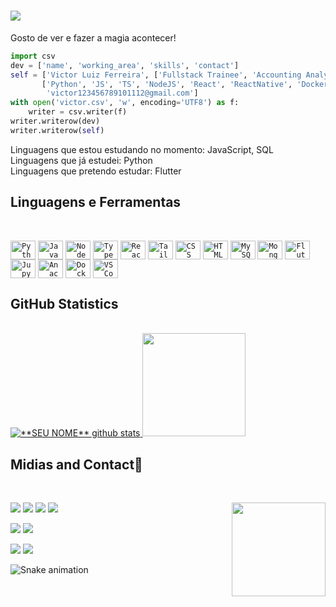 <h1 align="left">
  <img src="https://readme-typing-svg.herokuapp.com?font=Fira+Code&weight=500&size=20&duration=4500&pause=100&color=F7873A&center=true&vCenter=true&width=440&lines=Olá,+que+bom+te+ver+por+aqui!+%F0%9F%91%8B;Bem+vindo+ao+meu+GitHub+💻">
</h1>





Gosto de ver e fazer a magia acontecer!

```python
import csv 
dev = ['name', 'working_area', 'skills', 'contact']
self = ['Victor Luiz Ferreira', ['Fullstack Trainee', 'Accounting Analyst'],
       ['Python', 'JS', 'TS', 'NodeJS', 'React', 'ReactNative', 'Docker', 'MongoDB', '...'],
        'victor123456789101112@gmail.com']
with open('victor.csv', 'w', encoding='UTF8') as f:
    writer = csv.writer(f)
writer.writerow(dev)
writer.writerow(self)
```

Linguagens que estou estudando no momento: JavaScript, SQL
<br>
Linguagens que já estudei: Python
<br>
Linguagens que pretendo estudar: Flutter
<br>

<h2 align="left" style="font-weight: bold">Linguagens e Ferramentas</h2>

<br>

<code><img align="center" alt="Python" height="30" width="40" src="https://cdn.jsdelivr.net/gh/devicons/devicon/icons/python/python-original.svg"/></code>
<code><img align="center" alt="JavaScript" height="30" width="40" src="https://cdn.jsdelivr.net/gh/devicons/devicon/icons/javascript/javascript-original.svg"/></code>
<code><img align="center" alt="NodeJS" height="30" width="40" src="https://cdn.jsdelivr.net/gh/devicons/devicon/icons/nodejs/nodejs-original.svg"/></code>
<code><img align="center" alt="TypeScript" height="30" width="40" src="https://cdn.jsdelivr.net/gh/devicons/devicon/icons/typescript/typescript-original.svg"/></code>
<code><img align="center" alt="React" height="30" width="40" src="https://cdn.jsdelivr.net/gh/devicons/devicon/icons/react/react-original.svg"/></code>
<code><img align="center" alt="Tailwind" height="30" width="40" src="https://cdn.jsdelivr.net/gh/devicons/devicon/icons/tailwindcss/tailwindcss-plain.svg"/></code>
<code><img align="center" alt="CSS" height="30" width="40" src="https://cdn.jsdelivr.net/gh/devicons/devicon/icons/css3/css3-original.svg"/></code>
<code><img align="center" alt="HTML" height="30" width="40" src="https://cdn.jsdelivr.net/gh/devicons/devicon/icons/html5/html5-original.svg"/></code>
<code><img align="center" alt="MySQL" height="30" width="40" src="https://cdn.jsdelivr.net/gh/devicons/devicon/icons/mysql/mysql-original.svg"/></code>
<code><img align="center" alt="MongoDB" height="30" width="40" src="https://cdn.jsdelivr.net/gh/devicons/devicon/icons/mongodb/mongodb-original.svg"/></code>
<code><img align="center" alt="Flutter" height="30" width="40" src="https://cdn.jsdelivr.net/gh/devicons/devicon/icons/flutter/flutter-original.svg"/></code>
<code><img align="center" alt="Jupyter" height="30" width="40" src="https://cdn.jsdelivr.net/gh/devicons/devicon/icons/jupyter/jupyter-original.svg"/></code>
<code><img align="center" alt="Anaconda" height="30" width="40" src="https://cdn.jsdelivr.net/gh/devicons/devicon/icons/anaconda/anaconda-original.svg"/></code>
<code><img align="center" alt="Docker" height="30" width="40" src="https://cdn.jsdelivr.net/gh/devicons/devicon/icons/docker/docker-original.svg"/></code>
<code><img align="center" alt="VSCode" height="30" width="40" src="https://cdn.jsdelivr.net/gh/devicons/devicon/icons/vscode/vscode-original.svg"/></code>

<h2 align="left" style="font-weight: bold">GitHub Statistics</h2>

<br>



<a href="https://github.com/VictorLuizFerreira">
 <img  src="https://github-readme-stats.vercel.app/api?username=VictorLuizFerreira&show_icons=true&theme=synthwave&line_height=20" alt="**SEU NOME** github stats"/>
</a>
<a href="https://github.com/VictorLuizFerreira">
  <img height="165cm" src="https://github-readme-stats.vercel.app/api/top-langs/?username=VictorLuizFerreira&layout=compact&langs_count=16&theme=synthwave"/>
</a>



<br>
<h2 align="left">Midias and Contact📱 </h2>
<br>

<div>
<img align="right" width="150" src="https://media0.giphy.com/media/LaVp0AyqR5bGsC5Cbm/giphy.gif?cid=ecf05e471cob4suakrgc7r9z5hfcod343mlnq8t1p585s2gp&rid=giphy.gif&ct=g" />

  <a href="https://www.instagram.com/victor.luiz_fr/" target="_blank"><img  src="https://img.shields.io/badge/-Instagram-%23E4405F?style=for-the-badge&logo=instagram&logoColor=white" target="_blank"></a>
  <a href="https://twitter.com/victor_fr12" target="_blank"><img  src="	https://img.shields.io/badge/Twitter-1DA1F2?style=for-the-badge&logo=twitter&logoColor=white" target="_blank"></a>
  <a href="https://www.facebook.com/vtr.luiz.ferreira" target="_blank"><img  src="https://img.shields.io/badge/Facebook-1877F2?style=for-the-badge&logo=facebook&logoColor=white" target="_blank"></a>
  <a href="https://www.linkedin.com/in/victor-luiz-ferreira-501637195/" target="_blank"><img src="https://img.shields.io/badge/-LinkedIn-%230077B5?style=for-the-badge&logo=linkedin&logoColor=white" target="_blank"></a> 

  <a href="mailto:victor123456789101112@gmail.com" target="_blank"><img  src="https://img.shields.io/badge/Gmail-D14836?style=for-the-badge&logo=gmail&logoColor=white" target="_blank"></a>
  <a href="mailto:victorluiz_ferreira@hotmail.com" target="_blank"><img src="https://img.shields.io/badge/Microsoft_Outlook-0078D4?style=for-the-badge&logo=microsoft-outlook&logoColor=white" target="_blank"></a>

  <a href="https://www.youtube.com/@VTRferreiraLZ" target="_blank"><img  src="https://img.shields.io/badge/YouTube-FF0000?style=for-the-badge&logo=youtube&logoColor=white" target="_blank"></a>
  <a href="https://www.twitch.tv/vtrferreira" target="_blank"><img src="https://img.shields.io/badge/Twitch-9146FF?style=for-the-badge&logo=twitch&logoColor=white" target="_blank"></a>
  
</div>

![Snake animation](https://github.com/VictorLuizFerreira/VictorLuizFerreira/blob/output/github-contribution-grid-snake.svg)
